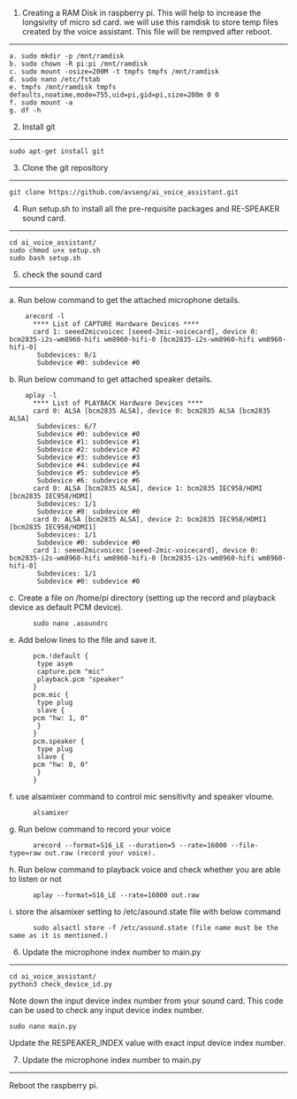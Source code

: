 1. Creating a RAM Disk in raspberry pi. This will help to increase the longsivity of micro sd card.
   we will use this ramdisk to store temp files created by the voice assistant. This file will be
   rempved after reboot.
*****************************************************************************************************
    a. sudo mkdir -p /mnt/ramdisk
    b. sudo chown -R pi:pi /mnt/ramdisk
    c. sudo mount -osize=200M -t tmpfs tmpfs /mnt/ramdisk
    d. sudo nano /etc/fstab
    e. tmpfs /mnt/ramdisk tmpfs defaults,noatime,mode=755,uid=pi,gid=pi,size=200m 0 0
    f. sudo mount -a
    g. df -h
    
    
2. Install git 
*****************************************************************************************************
    sudo apt-get install git
    
    

3. Clone the git repository
*****************************************************************************************************
    git clone https://github.com/avseng/ai_voice_assistant.git
    
    
4. Run setup.sh to install all the pre-requisite packages and RE-SPEAKER sound card.
*****************************************************************************************************
    cd ai_voice_assistant/
    sudo chmod u+x setup.sh 
    sudo bash setup.sh
    

5. check the sound card
*****************************************************************************************************
a. Run below command to get the attached microphone details.

        arecord -l
          **** List of CAPTURE Hardware Devices ****
          card 1: seeed2micvoicec [seeed-2mic-voicecard], device 0: bcm2835-i2s-wm8960-hifi wm8960-hifi-0 [bcm2835-i2s-wm8960-hifi wm8960-hifi-0]
           Subdevices: 0/1
           Subdevice #0: subdevice #0

b. Run below command to get attached speaker details.
  
        aplay -l
          **** List of PLAYBACK Hardware Devices ****
          card 0: ALSA [bcm2835 ALSA], device 0: bcm2835 ALSA [bcm2835 ALSA]
           Subdevices: 6/7
           Subdevice #0: subdevice #0
           Subdevice #1: subdevice #1
           Subdevice #2: subdevice #2
           Subdevice #3: subdevice #3
           Subdevice #4: subdevice #4
           Subdevice #5: subdevice #5
           Subdevice #6: subdevice #6
          card 0: ALSA [bcm2835 ALSA], device 1: bcm2835 IEC958/HDMI [bcm2835 IEC958/HDMI]
           Subdevices: 1/1
           Subdevice #0: subdevice #0
          card 0: ALSA [bcm2835 ALSA], device 2: bcm2835 IEC958/HDMI1 [bcm2835 IEC958/HDMI1]
           Subdevices: 1/1
           Subdevice #0: subdevice #0
          card 1: seeed2micvoicec [seeed-2mic-voicecard], device 0: bcm2835-i2s-wm8960-hifi wm8960-hifi-0 [bcm2835-i2s-wm8960-hifi wm8960-hifi-0]
           Subdevices: 1/1
           Subdevice #0: subdevice #0
         
c. Create a file on /home/pi directory (setting up the record and playback device as default PCM device).
      
          sudo nano .asoundrc
          
e. Add below lines to the file and save it.

          pcm.!default {
           type asym
           capture.pcm "mic"
           playback.pcm "speaker"
          }
          pcm.mic {
           type plug
           slave {
          pcm "hw: 1, 0"
           }
          }
          pcm.speaker {
           type plug
           slave {
          pcm "hw: 0, 0"
           }
          }
          
f. use alsamixer command to control mic sensitivity and speaker vloume.
     
          alsamixer
          
g. Run below command to record your voice 
    
          arecord --format=S16_LE --duration=5 --rate=16000 --file-type=raw out.raw (record your voice).
          
h. Run below command to playback voice and check whether you are able to listen or not
     
          aplay --format=S16_LE --rate=16000 out.raw
          
i. store the alsamixer setting to /etc/asound.state file with below command
          
          sudo alsactl store -f /etc/asound.state (file name must be the same as it is mentioned.)
          



6. Update the microphone index number to main.py
*****************************************************************************************************          
    cd ai_voice_assistant/
    python3 check_device_id.py
    
Note down the input device index number from your sound card. This code can be used to check any 
input device index number.

    sudo nano main.py
    
Update the RESPEAKER_INDEX value with exact input device index number.



7. Update the microphone index number to main.py
*****************************************************************************************************
Reboot the raspberry pi.

